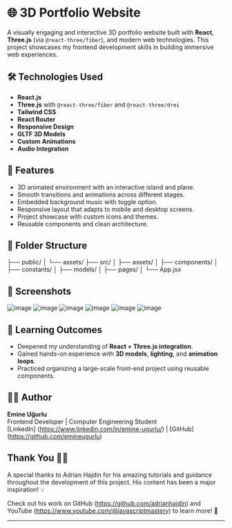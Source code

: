 # 🌐 3D Portfolio Website

A visually engaging and interactive 3D portfolio website built with **React**, **Three.js** (via `@react-three/fiber`), and modern web technologies. This project showcases my frontend development skills in building immersive web experiences.

## 🛠️ Technologies Used

- **React.js**
- **Three.js** with `@react-three/fiber` and `@react-three/drei`
- **Tailwind CSS**
- **React Router**
- **Responsive Design**
- **GLTF 3D Models**
- **Custom Animations**
- **Audio Integration**

## 🎯 Features

- 3D animated environment with an interactive island and plane.
- Smooth transitions and animations across different stages.
- Embedded background music with toggle option.
- Responsive layout that adapts to mobile and desktop screens.
- Project showcase with custom icons and themes.
- Reusable components and clean architecture.

## 📁 Folder Structure

├── public/
│ └── assets/
├── src/
│ ├── assets/
│ ├── components/
│ ├── constants/
│ ├── models/
│ ├── pages/
│ └── App.jsx

## 📸 Screenshots
![image](https://github.com/user-attachments/assets/92e6ea40-d4d1-4d3c-86d1-2b20a2e83d5d)
![image](https://github.com/user-attachments/assets/0dca4516-a06b-44ca-ad86-5a5aee6b8255)
![image](https://github.com/user-attachments/assets/4e89b2c9-b53c-4353-8d46-27c1cd00bbb2)
![image](https://github.com/user-attachments/assets/aa306c6c-ab3a-4861-9f28-44cac6f74d51)
![image](https://github.com/user-attachments/assets/f1fc5329-da2f-42c4-b034-b6ce904e2e97)
![image](https://github.com/user-attachments/assets/ca31985c-bf97-4b4c-8414-c9b2ee644ec5)

## 🧠 Learning Outcomes

- Deepened my understanding of **React + Three.js integration**.
- Gained hands-on experience with **3D models**, **lighting**, and **animation loops**.
- Practiced organizing a large-scale front-end project using reusable components.

## 👩‍💻 Author

**Emine Uğurlu**  
Frontend Developer | Computer Engineering Student  
[LinkedIn] (https://www.linkedin.com/in/emine-ugurlu/) | [GitHub] (https://github.com/emineugurlu)

## Thank You 🙏✨
A special thanks to Adrian Hajdin for his amazing tutorials and guidance throughout the development of this project. His content has been a major inspiration! 💡

Check out his work on GitHub (https://github.com/adrianhajdin) and YouTube (https://www.youtube.com/@javascriptmastery) to learn more! 🚀

---
